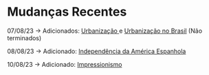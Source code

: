 # Mudanças Recentes

07/08/23 -> Adicionados: [Urbanização ](geografia/urbanizacao/)e [Urbanização no Brasil](geografia/urbanizacao/urbanizacao-no-brasil.md) (Não terminados)

08/08/23 -> Adicionado: [Independência da América Espanhola](historia/idade-contemporanea/independencia-da-america-espanhola/)

10/08/23 -> Adicionado: [Impressionismo](artes/arte-nos-seculos-xviii-e-xix/impressionismo.md)
